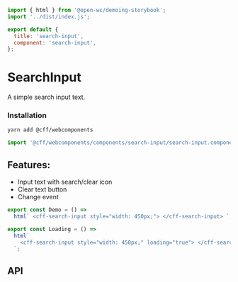 ```js script
import { html } from '@open-wc/demoing-storybook';
import '../dist/index.js';

export default {
  title: 'search-input',
  component: 'search-input',
};
```

# SearchInput

A simple search input text.

### Installation

```bash
yarn add @cff/webcomponents
```

```js
import '@cff/webcomponents/components/search-input/search-input.component.js';
```

## Features:

- Input text with search/clear icon
- Clear text button
- Change event

```js preview-story
export const Demo = () =>
  html` <cff-search-input style="width: 450px;"> </cff-search-input> `;
```

```js preview-story
export const Loading = () =>
  html`
    <cff-search-input style="width: 450px;" loading="true"> </cff-search-input>
  `;
```

## API

<sb-props of="search-input"></sb-props>
